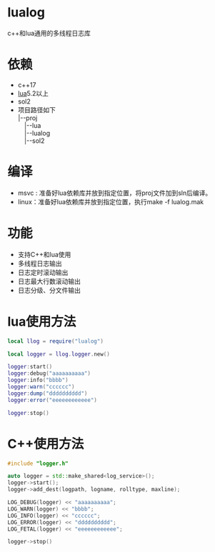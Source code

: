 # lualog
c++和lua通用的多线程日志库

# 依赖
- c++17
- [lua](https://github.com/xiyoo0812/lua.git)5.2以上
- sol2
- 项目路径如下<br>
  |--proj <br>
  &emsp;|--lua <br>
  &emsp;|--lualog <br>
  &emsp;|--sol2 <br>

# 编译
- msvc : 准备好lua依赖库并放到指定位置，将proj文件加到sln后编译。
- linux：准备好lua依赖库并放到指定位置，执行make -f lualog.mak

# 功能
- 支持C++和lua使用
- 多线程日志输出
- 日志定时滚动输出
- 日志最大行数滚动输出
- 日志分级、分文件输出

# lua使用方法
```lua
local llog = require("lualog")

local logger = llog.logger.new()

logger:start()
logger:debug("aaaaaaaaaa")
logger:info("bbbb")
logger:warn("cccccc")
logger:dump("dddddddddd")
logger:error("eeeeeeeeeeee")

logger:stop()

```

# C++使用方法
```c++
#include "logger.h"

auto logger = std::make_shared<log_service>();
logger->start();
logger->add_dest(logpath, logname, rolltype, maxline);

LOG_DEBUG(logger) << "aaaaaaaaaa";
LOG_WARN(logger) << "bbbb";
LOG_INFO(logger) << "cccccc";
LOG_ERROR(logger) << "dddddddddd";
LOG_FETAL(logger) << "eeeeeeeeeeee";

logger->stop()

```
